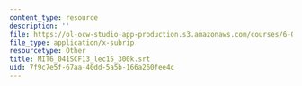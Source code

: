 ```yaml
---
content_type: resource
description: ''
file: https://ol-ocw-studio-app-production.s3.amazonaws.com/courses/6-041sc-probabilistic-systems-analysis-and-applied-probability-fall-2013/7f9c7e5f67aa40dd5a5b166a260fee4c_MIT6_041SCF13_lec15_300k.srt
file_type: application/x-subrip
resourcetype: Other
title: MIT6_041SCF13_lec15_300k.srt
uid: 7f9c7e5f-67aa-40dd-5a5b-166a260fee4c
---
```

